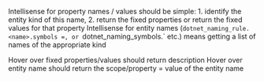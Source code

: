 Intellisense for property names / values should be simple: 1. identify the entity kind of this name, 2. return the fixed properties or return the fixed values for that property
Intellisense for entity names (`dotnet_naming_rule.<name>.symbols =, or `dotnet_naming_symbols.` etc.)  means getting a list of names of the appropriate kind

Hover over fixed properties/values should return description
Hover over entity name should return the scope/property = value of the entity name
